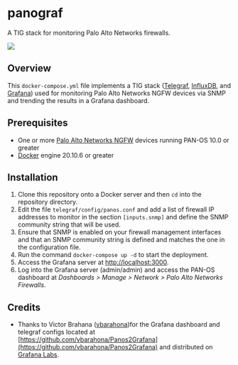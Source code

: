 # panograf
A TIG stack for monitoring Palo Alto Networks firewalls.

![](https://github.com/vbarahona/Panos2Grafana/blob/master/screencapture-paloalto-grafana.png)

## Overview
This `docker-compose.yml` file implements a TIG stack ([Telegraf](https://www.influxdata.com/time-series-platform/telegraf/), [InfluxDB](https://www.influxdata.com/products/influxdb/), and [Grafana](https://grafana.com)) used for monitoring Palo Alto Networks NGFW devices via SNMP and trending the results in a Grafana dashboard.

## Prerequisites
* One or more [Palo Alto Networks NGFW](https://www.paloaltonetworks.com/network-security/next-generation-firewall) devices running PAN-OS 10.0 or greater
* [Docker](https://docs.docker.com/get-docker/) engine 20.10.6 or greater

## Installation

1. Clone this repository onto a Docker server and then `cd` into the repository directory.
2. Edit the file `telegraf/config/panos.conf` and add a list of firewall IP addresses to monitor in the section `[inputs.snmp]` and define the SNMP community string that will be used.
3. Ensure that SNMP is enabled on your firewall management interfaces and that an SNMP community string is defined and matches the one in the configuration file.
4. Run the command `docker-compose up -d` to start the deployment.
5. Access the Grafana server at [http://localhost:3000](http://localhost:3000).
6. Log into the Grafana server (admin/admin) and access the PAN-OS dashboard at *Dashboards > Manage > Network > Palo Alto Networks Firewalls*.

## Credits
* Thanks to Victor Brahana ([vbarahona](https://github.com/vbarahona))for the Grafana dashboard and telegraf configs located at [https://github.com/vbarahona/Panos2Grafana](https://github.com/vbarahona/Panos2Grafana) and distributed on [Grafana Labs](https://grafana.com/grafana/dashboards/11321).